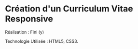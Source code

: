 # Création d'un Curriculum Vitae Responsive

Réalisation : Fini (y)

Technologie Utilisée : HTML5, CSS3.
